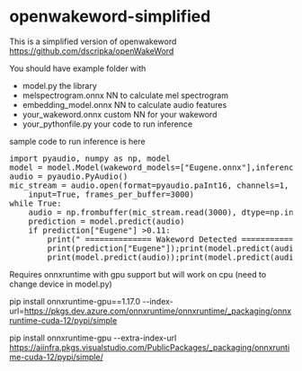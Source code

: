 # openwakeword-simplified
This is a simplified version of openwakeword https://github.com/dscripka/openWakeWord

You should have example folder with 
* model.py                        the library
* melspectrogram.onnx             NN to calculate mel spectrogram
* embedding_model.onnx            NN to calculate audio features
* your_wakeword.onnx              custom NN for your wakeword
* your_pythonfile.py              your code to run inference

sample code to run inference is here
<pre lang=LANG>
import pyaudio, numpy as np, model
model = model.Model(wakeword_models=["Eugene.onnx"],inference_framework ="onnx")
audio = pyaudio.PyAudio()
mic_stream = audio.open(format=pyaudio.paInt16, channels=1, rate=16000,
    input=True, frames_per_buffer=3000)
while True:
    audio = np.frombuffer(mic_stream.read(3000), dtype=np.int16)
    prediction = model.predict(audio)
    if prediction["Eugene"] >0.11:
        print(" ============== Wakeword Detected ==============")
        print(prediction["Eugene"]);print(model.predict(audio));
        print(model.predict(audio));print(model.predict(audio))</pre>

Requires onnxruntime with gpu support but will work on cpu (need to change device in model.py) 

pip install onnxruntime-gpu==1.17.0 --index-url=https://pkgs.dev.azure.com/onnxruntime/onnxruntime/_packaging/onnxruntime-cuda-12/pypi/simple

pip install onnxruntime-gpu --extra-index-url https://aiinfra.pkgs.visualstudio.com/PublicPackages/_packaging/onnxruntime-cuda-12/pypi/simple/




